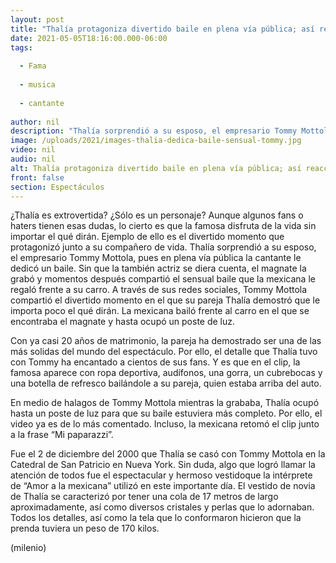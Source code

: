 ```yaml
---
layout: post
title: "Thalía protagoniza divertido baile en plena vía pública; así reaccionó Tommy Mottola"
date: 2021-05-05T18:16:00.000-06:00
tags:
  
  - Fama
  
  - musica
  
  - cantante
  
author: nil
description: "Thalía sorprendió a su esposo, el empresario Tommy Mottola, pues en plena vía pública la cantante le dedicó un baile."
image: /uploads/2021/images-thalia-dedica-baile-sensual-tommy.jpg
video: nil
audio: nil
alt: Thalía protagoniza divertido baile en plena vía pública; así reaccionó Tommy Mottola
front: false
section: Espectáculos
---
```


¿Thalía es extrovertida? ¿Sólo es un personaje? Aunque algunos fans o haters tienen esas dudas, lo cierto es que la famosa disfruta de la vida sin importar el qué dirán. Ejemplo de ello es el divertido momento que protagonizó junto a su compañero de vida. Thalía sorprendió a su esposo, el empresario Tommy Mottola, pues en plena vía pública la cantante le dedicó un baile. Sin que la también actriz se diera cuenta, el magnate la grabó y momentos después compartió el sensual baile que la mexicana le regaló frente a su carro. A través de sus redes sociales, Tommy Mottola compartió el divertido momento en el que su pareja Thalía demostró que le importa poco el qué dirán. La mexicana bailó frente al carro en el que se encontraba el magnate y hasta ocupó un poste de luz. 

Con ya casi 20 años de matrimonio, la pareja ha demostrado ser una de las más solidas del mundo del espectáculo. Por ello, el detalle que Thalía tuvo con Tommy ha encantado a cientos de sus fans. Y es que en el clip, la famosa aparece con ropa deportiva, audífonos, una gorra, un cubrebocas y una botella de refresco bailándole a su pareja, quien estaba arriba del auto. 

En medio de halagos de Tommy Mottola mientras la grababa, Thalía ocupó hasta un poste de luz para que su baile estuviera más completo. Por ello, el video ya es de lo más comentado. Incluso, la mexicana retomó el clip junto a la frase “Mi paparazzi”. 

​Fue el 2 de diciembre del 2000 que Thalía se casó con Tommy Mottola en la Catedral de San Patricio en Nueva York. Sin duda, algo que logró llamar la atención de todos fue el espectacular y hermoso vestidoque la intérprete de “Amor a la mexicana” utilizó en este importante día.  El vestido de novia de Thalía se caracterizó por tener una cola de 17 metros de largo aproximadamente, así como diversos cristales y perlas que lo adornaban. Todos los detalles, así como la tela que lo conformaron hicieron que la prenda tuviera un peso de 170 kilos.  

(milenio)